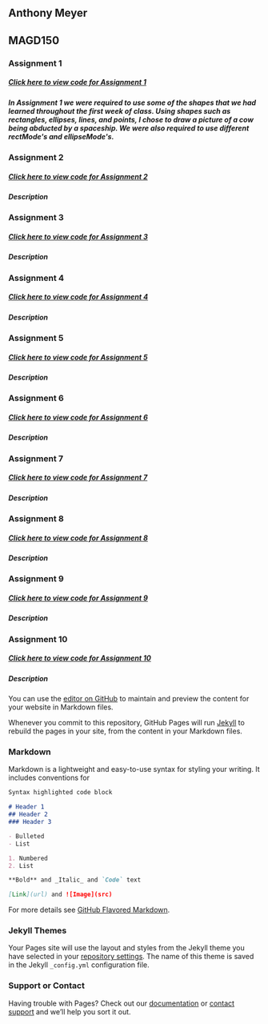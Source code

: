 ## Anthony Meyer
## MAGD150


### Assignment 1
##### [Click here to view code for Assignment 1](https://github.com/meyerad13/MAGD-150-Assignments/blob/gh-pages/s18magd150lab01_meyer/s18magd150lab01_meyer.pde)

##### In Assignment 1 we were required to use some of the shapes that we had learned throughout the first week of class. Using shapes such as rectangles, ellipses, lines, and points, I chose to draw a picture of a cow being abducted by a spaceship. We were also required to use different rectMode's and ellipseMode's.

### Assignment 2
##### [Click here to view code for Assignment 2](https://github.com/meyerad13/MAGD-150-Assignments/blob/gh-pages/s18magd150lab02_meyer2/s18magd150lab02_meyer2.pde)

##### Description

### Assignment 3
##### [Click here to view code for Assignment 3](https://github.com/meyerad13/MAGD-150-Assignments/blob/gh-pages/s18_magd150_lab03_Meyer/s18_magd150_lab03_Meyer.pde)

##### Description

### Assignment 4
##### [Click here to view code for Assignment 4](https://github.com/meyerad13/MAGD-150-Assignments/blob/gh-pages/s18magd150lab04_Meyer/s18magd150lab04_Meyer.pde)

##### Description

### Assignment 5
##### [Click here to view code for Assignment 5](https://github.com/meyerad13/MAGD-150-Assignments/tree/gh-pages/s18magd150lab05_Meyer)

##### Description

### Assignment 6
##### [Click here to view code for Assignment 6](https://github.com/meyerad13/MAGD-150-Assignments/blob/gh-pages/s18_magd150_lab06_Meyer/s18_magd150_lab06_Meyer.pde)

##### Description

### Assignment 7
##### [Click here to view code for Assignment 7](https://github.com/meyerad13/MAGD-150-Assignments/blob/gh-pages/s18_magd150_lab07_Meyer/s18_magd150_lab07_Meyer.pde)

##### Description

### Assignment 8
##### [Click here to view code for Assignment 8](https://github.com/meyerad13/MAGD-150-Assignments/blob/gh-pages/s18_magd150_lab08_Meyer/s18_magd150_lab08_Meyer.pde)

##### Description

### Assignment 9
##### [Click here to view code for Assignment 9](https://github.com/meyerad13/MAGD-150-Assignments/blob/gh-pages/s18_magd150_lab09_meyer/s18_magd150_lab09_meyer.pde)

##### Description

### Assignment 10
##### [Click here to view code for Assignment 10](https://github.com/meyerad13/MAGD-150-Assignments/blob/gh-pages/f17magd150lab10_meyer/f17magd150lab10_meyer.pde)

##### Description

You can use the [editor on GitHub](https://github.com/meyerad13/MAGD-150-Assignments/edit/gh-pages/README.md) to maintain and preview the content for your website in Markdown files.

Whenever you commit to this repository, GitHub Pages will run [Jekyll](https://jekyllrb.com/) to rebuild the pages in your site, from the content in your Markdown files.

### Markdown

Markdown is a lightweight and easy-to-use syntax for styling your writing. It includes conventions for

```markdown
Syntax highlighted code block

# Header 1
## Header 2
### Header 3

- Bulleted
- List

1. Numbered
2. List

**Bold** and _Italic_ and `Code` text

[Link](url) and ![Image](src)
```

For more details see [GitHub Flavored Markdown](https://guides.github.com/features/mastering-markdown/).

### Jekyll Themes

Your Pages site will use the layout and styles from the Jekyll theme you have selected in your [repository settings](https://github.com/meyerad13/MAGD-150-Assignments/settings). The name of this theme is saved in the Jekyll `_config.yml` configuration file.

### Support or Contact

Having trouble with Pages? Check out our [documentation](https://help.github.com/categories/github-pages-basics/) or [contact support](https://github.com/contact) and we’ll help you sort it out.

